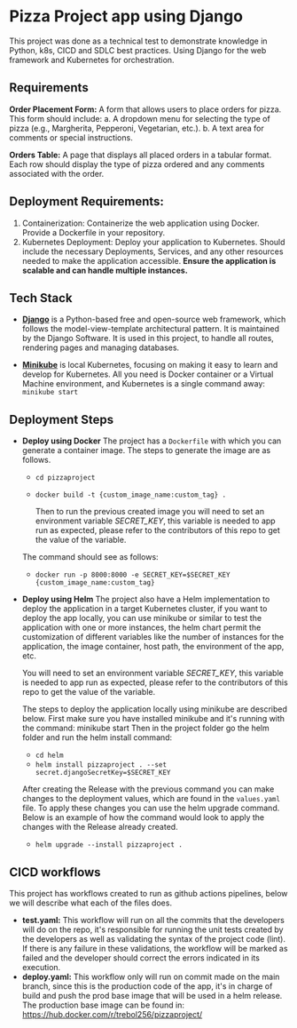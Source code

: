 # Pizza Project app using Django
This project was done as a technical test to demonstrate knowledge in Python, k8s, CICD and SDLC best practices. Using Django for the web framework and Kubernetes for orchestration.

## Requirements

**Order Placement Form:** A form that allows users to place orders for pizza. This form should include: 
a. A dropdown menu for selecting the type of pizza (e.g., Margherita, Pepperoni, Vegetarian, etc.). 
b. A text area for comments or special instructions.

**Orders Table:** A page that displays all placed orders in a tabular format. Each row should display the type of pizza ordered and any comments associated with the order.

## Deployment Requirements:
1. Containerization: Containerize the web application using Docker. Provide a Dockerfile in your repository.
2. Kubernetes Deployment: Deploy your application to Kubernetes. Should include the necessary Deployments, Services, and any other resources needed to make the application accessible. **Ensure the application is scalable and can handle multiple instances.**

## Tech Stack

- **[Django](https://www.djangoproject.com/)**  is a Python-based free and open-source web framework,
 which follows the model-view-template architectural pattern. It is maintained by the Django Software. It is used in this project, to handle all routes, rendering pages and managing databases.

- **[Minikube](https://minikube.sigs.k8s.io/docs/start/)**  is local Kubernetes, focusing on making it easy to learn and develop for Kubernetes. All you need is Docker container or a Virtual Machine environment, and Kubernetes is a single command away: `minikube start`

## Deployment Steps

 - **Deploy using Docker**
 The project has a `Dockerfile` with which you can generate a container image. The steps to generate the image are as follows.

    - `cd pizzaproject`
    - `docker build -t {custom_image_name:custom_tag} .`
      
      Then to run the previous created image you will need to set an environment variable
      *SECRET_KEY*, this variable is needed to app run as expected, please refer to the contributors
      of this repo to get the value of the variable. 

	The command should see as follows:
    - `docker run -p 8000:8000 -e SECRET_KEY=$SECRET_KEY {custom_image_name:custom_tag}`
 
 - **Deploy using Helm**
	The project also have a Helm implementation to deploy the application in a target Kubernetes cluster, if you want to deploy the app locally, you can use minikube or similar to test the application with one or more instances, the helm chart permit the customization of different variables like the number of instances for the application, the image container, host path, the environment of the app, etc. 
		
	You will need to set an environment variable *SECRET_KEY*, this variable is needed to app run as expected, please refer to the contributors of this repo to get the value of the variable. 
	
	The steps to deploy the application locally using minikube are described below.
	First make sure you have installed minikube and it's running with the command:
	minikube start
	Then in the project folder go the helm folder and run the helm install command:
	- `cd helm`
	- `helm install pizzaproject . --set secret.djangoSecretKey=$SECRET_KEY`
	
	After creating the Release with the previous command you can make changes to the deployment values, which are found in the `values.yaml` file. To apply these changes you can use the helm upgrade command. Below is an example of how the command would look to apply the changes with the Release already created.
	- `helm upgrade --install pizzaproject .`
	
## CICD workflows
This project has workflows created to run as github actions pipelines, below we will describe what each of the files does.

 - **test.yaml:** This workflow will run on all the commits that the developers will do on the repo, it's responsible for running the unit tests created by the developers as well as validating the syntax of the project code (lint). If there is any failure in these validations, the workflow will be marked as failed and the developer should correct the errors indicated in its execution.
 - **deploy.yaml:** This workflow only will run on commit made on the main branch, since this is the production code of the app, it's in charge of build and push the prod base image that will be used in a helm release. The production base image can be found in: https://hub.docker.com/r/trebol256/pizzaproject/
